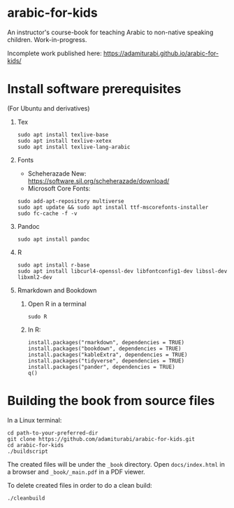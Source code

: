 # arabic-for-kids

An instructor's course-book for teaching Arabic to non-native speaking children. Work-in-progress.

Incomplete work published here: https://adamiturabi.github.io/arabic-for-kids/

# Install software prerequisites

(For Ubuntu and derivatives)

1. Tex
   ```
   sudo apt install texlive-base
   sudo apt install texlive-xetex
   sudo apt install texlive-lang-arabic
   
   ```
2. Fonts
   + Scheherazade New: https://software.sil.org/scheherazade/download/
   + Microsoft Core Fonts:
   ```
   sudo add-apt-repository multiverse
   sudo apt update && sudo apt install ttf-mscorefonts-installer
   sudo fc-cache -f -v
   ```

3. Pandoc
   ```
   sudo apt install pandoc
   ```
   
4. R
   ```
   sudo apt install r-base
   sudo apt install libcurl4-openssl-dev libfontconfig1-dev libssl-dev libxml2-dev
   ```

5. Rmarkdown and Bookdown
   1. Open R in a terminal
      ```
      sudo R
      ```
   2. In R:
      ```
      install.packages("rmarkdown", dependencies = TRUE)
      install.packages("bookdown", dependencies = TRUE)
      install.packages("kableExtra", dependencies = TRUE)
      install.packages("tidyverse", dependencies = TRUE)
      install.packages("pander", dependencies = TRUE)
      q()
      ```

# Building the book from source files

In a Linux terminal:

```
cd path-to-your-preferred-dir
git clone https://github.com/adamiturabi/arabic-for-kids.git
cd arabic-for-kids
./buildscript
```

The created files will be under the `_book` directory. Open `docs/index.html` in a browser and `_book/_main.pdf` in a PDF viewer.

To delete created files in order to do a clean build:

```
./cleanbuild
```

